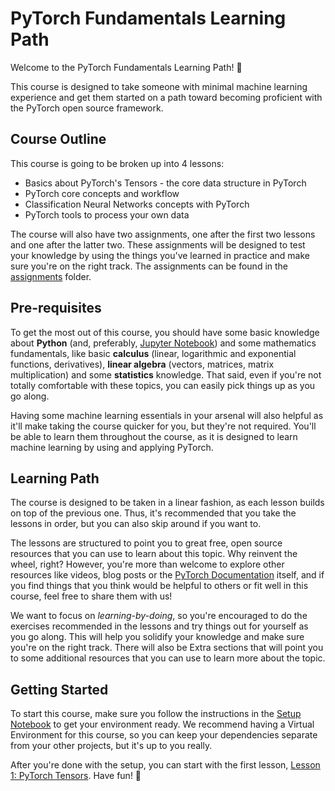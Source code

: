 # PyTorch Fundamentals Learning Path

Welcome to the PyTorch Fundamentals Learning Path! 🎉 

This course is designed to take someone with minimal machine learning experience and get them started on a path toward becoming proficient with the PyTorch open source framework.

## Course Outline

This course is going to be broken up into 4 lessons:
- Basics about PyTorch's Tensors - the core data structure in PyTorch
- PyTorch core concepts and workflow
- Classification Neural Networks concepts with PyTorch
- PyTorch tools to process your own data

The course will also have two assignments, one after the first two lessons and one after the latter two. These assignments will be designed to test your knowledge by using the things you've learned in practice and make sure you're on the right track. The assignments can be found in the [assignments](assignments/) folder.

## Pre-requisites

To get the most out of this course, you should have some basic knowledge about **Python** (and, preferably, <ins>Jupyter Notebook</ins>) and some mathematics fundamentals, like basic **calculus** (linear, logarithmic and exponential functions, derivatives), **linear algebra** (vectors, matrices, matrix multiplication) and some **statistics** knowledge. That said, even if you're not totally comfortable with these topics, you can easily pick things up as you go along.

Having some machine learning essentials in your arsenal will also helpful as it'll make taking the course quicker for you, but they're not required. You'll be able to learn them throughout the course, as it is designed to learn machine learning by using and applying PyTorch. 

## Learning Path

The course is designed to be taken in a linear fashion, as each lesson builds on top of the previous one. Thus, it's recommended that you take the lessons in order, but you can also skip around if you want to.

The lessons are structured to point you to great free, open source resources that you can use to learn about this topic. Why reinvent the wheel, right? However, you're more than welcome to explore other resources like videos, blog posts or the [PyTorch Documentation](https://pytorch.org/tutorials/) itself, and if you find things that you think would be helpful to others or fit well in this course, feel free to share them with us!

We want to focus on *learning-by-doing*, so you're encouraged to do the exercises recommended in the lessons and try things out for yourself as you go along. This will help you solidify your knowledge and make sure you're on the right track. There will also be Extra sections that will point you to some additional resources that you can use to learn more about the topic.

## Getting Started

To start this course, make sure you follow the instructions in the [Setup Notebook](setup.ipynb) to get your environment ready. We recommend having a Virtual Environment for this course, so you can keep your dependencies separate from your other projects, but it's up to you really.

After you're done with the setup, you can start with the first lesson, [Lesson 1: PyTorch Tensors]([lesson_1.ipynb](https://github.com/DareData/lp-pytorch-fundamentals/blob/main/00_tensors/tensors_101.ipynb)https://github.com/DareData/lp-pytorch-fundamentals/blob/main/00_tensors/tensors_101.ipynb). Have fun! 🚀
